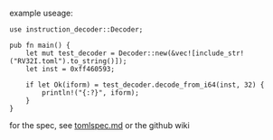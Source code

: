 example useage:

```
use instruction_decoder::Decoder;

pub fn main() {
    let mut test_decoder = Decoder::new(&vec![include_str!("RV32I.toml").to_string()]);
    let inst = 0xff460593;

    if let Ok(iform) = test_decoder.decode_from_i64(inst, 32) {
        println!("{:?}", iform);
    }
}
```

for the spec, see [tomlspec.md](tomlspec.md) or the github wiki